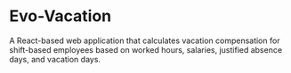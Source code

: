 # Evo-Vacation
A React-based web application that calculates vacation compensation for shift-based employees based on worked hours, salaries, justified absence days, and vacation days.
